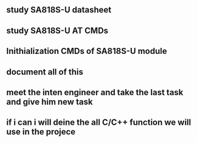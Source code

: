 ## study **SA818S-U** datasheet 
## study **SA818S-U** AT CMDs  
## Inithialization CMDs of **SA818S-U** module 
## document all of this 
## meet the inten engineer and take the last task  and give him new task 
## if i can i will deine the all **C/C++** function we will use in the projece 